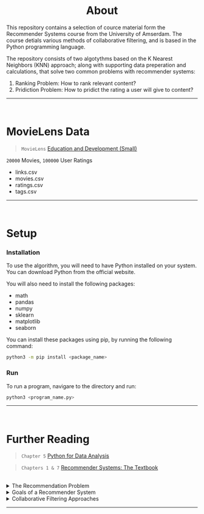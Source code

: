 
<h1 align="center">
	About
</h1>

This repository contains a selection of cource material form the Recommender Systems course from the University of Amserdam. The course detials various methods of collaborative filtering, and is based in the Python programming language.

The repository consists of two algotythms based on the K Nearest Neighbors (KNN) approach; along with supporting data preperation and calculations, that solve two common problems with recommender systems:

1. Ranking Problem: How to rank relevant content?
2. Pridiction Problem: How to pridict the rating a user will give to content?

---
<br />



# MovieLens Data

> `MovieLens`
> [Education and Development (Small)](https://grouplens.org/datasets/movielens/) 

`20000` Movies, `100000` User Ratings

- links.csv
- movies.csv
- ratings.csv
- tags.csv

---
<br />



# Setup

### Installation

To use the algorithm, you will need to have Python installed on your system. You can download Python from the official website.

You will also need to install the following packages:

- math
- pandas
- numpy
- sklearn
- matplotlib
- seaborn

You can install these packages using pip, by running the following command:

```bash
python3 -m pip install <package_name>
```


### Run

To run a program, navigare to the directory and run:

```bash
python3 <program_name.py>
```

---
<br />



# Further Reading

> `Chapter 5`
> [Python for Data Analysis](https://bedford-computing.co.uk/learning/wp-content/uploads/2015/10/Python-for-Data-Analysis.pdf) 

> `Chapters 1 & 7`
> [Recommender Systems: The Textbook](http://pzs.dstu.dp.ua/DataMining/recom/bibl/1aggarwal_c_c_recommender_systems_the_textbook.pdf) 

<br>


<details>
<summary>The Recommendation Problem</summary>
<br>
The recommendation problem can be formulated in two primary models: the prediction version and the ranking version. 

- **Pridiction** In the prediction version, the goal is to predict the rating value for a user-item combination using available training data. This is known as the matrix completion problem, where the missing values are predicted using a learning algorithm. 

- **Ranking** In the ranking version, the goal is to recommend the top-k items for a particular user, and the absolute values of the predicted ratings are not important. The ranking formulation is more common and referred to as the top-k recommendation problem. The solutions to the ranking version can be derived by solving the prediction version for various user-item combinations and then ranking the predictions. However, it is often easier to design methods for solving the ranking version directly.
</details>

<details>
<summary>Goals of a Recommender System</summary>
<br>
The primary goal of a recommender system is to increase product sales for the merchant.

The operational and technical goals of a recommender system are:

- **Relevance** recommend items that are relevant to the user
- **Novelty** recommend items that the user has not seen before
- **Serendipity** recommend unexpected items that the user might find interesting
- **Diversity** recommend items of different types to reduce the risk of the user not liking any of them

Recommender systems can also help improve user satisfaction, increase user loyalty, and provide insights for further customization.
<br>
</details>



<details>
<summary>Collaborative Filtering Approaches</summary>
<br>
Two types of collaborative filtering methods: memory-based and model-based.

- **Memory-based methods (neighborhood-based collaborative filtering):**
Predict the ratings of user-item combinations based on their neighborhoods, which can be defined in one of two ways:

	- User-based: Similar users' ratings are used to make recommendations for a target user A. Predicted ratings of A are computed as the weighted average values of peer group ratings for each item.
	- Item-based: To make recommendations for an item, the first step is to determine a set of similar items. The ratings of a particular user for the items in the set are determined. The weighted average of these ratings is used to predict the rating of the user for the item.

	Advantages of memory-based methods: Simple to implement and resulting recommendations are easy to explain. Disadvantages of memory-based methods: Do not work well with sparse matrices and lack full coverage of rating predictions.

- **Model-based methods:** 
	Use machine learning and data mining methods in the context of predictive models. Parameters of model-based methods are learned within an optimization framework. Model-based methods have a high level of coverage even for sparse ratings matrices.
<br>
</details>


---
<br />

